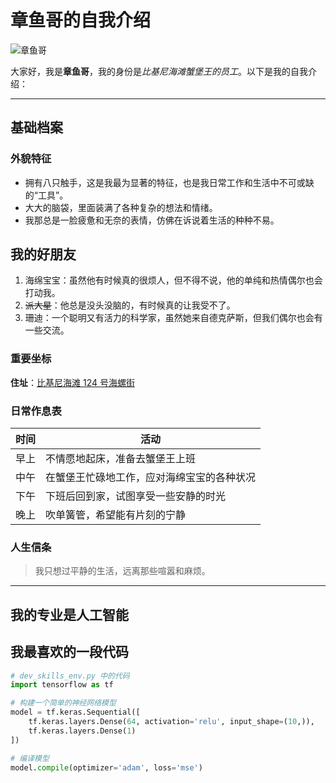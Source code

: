 # 章鱼哥的自我介绍
![章鱼哥](https://th.bing.com/th?id=OIP.jjYDW2-g5AY4HFHefsCWDgHaGH&w=298&h=246&c=10&rs=1&qlt=99&bgcl=fffffe&r=0&o=6&cb=15&dpr=1.3&pid=23.1)
<image width="200" />

大家好，我是**章鱼哥**，我的身份是*比基尼海滩蟹堡王的员工*。以下是我的自我介绍：

---

## 基础档案
### 外貌特征
- 拥有八只触手，这是我最为显著的特征，也是我日常工作和生活中不可或缺的“工具”。
- 大大的脑袋，里面装满了各种复杂的想法和情绪。
- 我那总是一脸疲惫和无奈的表情，仿佛在诉说着生活的种种不易。

## 我的好朋友
1. 海绵宝宝：虽然他有时候真的很烦人，但不得不说，他的单纯和热情偶尔也会打动我。
2. <s>派大星</s>：他总是没头没脑的，有时候真的让我受不了。
3. 珊迪：一个聪明又有活力的科学家，虽然她来自德克萨斯，但我们偶尔也会有一些交流。

### 重要坐标
**住址**：[比基尼海滩 124 号海螺街](https://www.spongebobwiki.org/wiki/124_Conch_Street)

### 日常作息表
| 时间 | 活动 |
| ---- | ---- |
| 早上 | 不情愿地起床，准备去蟹堡王上班 |
| 中午 | 在蟹堡王忙碌地工作，应对海绵宝宝的各种状况 |
| 下午 | 下班后回到家，试图享受一些安静的时光 |
| 晚上 | 吹单簧管，希望能有片刻的宁静 |

### 人生信条
> 我只想过平静的生活，远离那些喧嚣和麻烦。

---

## 我的专业是人工智能
## 我最喜欢的一段代码
```python
# dev_skills_env.py 中的代码
import tensorflow as tf

# 构建一个简单的神经网络模型
model = tf.keras.Sequential([
    tf.keras.layers.Dense(64, activation='relu', input_shape=(10,)),
    tf.keras.layers.Dense(1)
])

# 编译模型
model.compile(optimizer='adam', loss='mse')